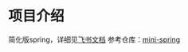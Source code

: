 # 项目介绍
简化版spring，详细见[飞书文档](https://aapjwtb5tjk.feishu.cn/wiki/E9Zgwc2nIif9RYkLdwUcRJEgn2d?from=from_copylink)
参考仓库：[mini-spring](https://github.com/DerekYRC/mini-spring)
